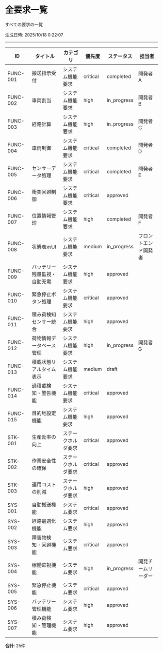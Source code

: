 # 全要求一覧

すべての要求の一覧

生成日時: 2025/10/18 0:22:07

---

| ID | タイトル | カテゴリ | 優先度 | ステータス | 担当者 |
| --- | --- | --- | --- | --- | --- |
| FUNC-001 | 搬送指示受付 | システム機能要求 | critical | completed | 開発者A |
| FUNC-002 | 車両割当 | システム機能要求 | high | in_progress | 開発者B |
| FUNC-003 | 経路計算 | システム機能要求 | high | in_progress | 開発者C |
| FUNC-004 | 車両制御 | システム機能要求 | critical | completed | 開発者D |
| FUNC-005 | センサーデータ処理 | システム機能要求 | critical | completed | 開発者E |
| FUNC-006 | 衝突回避制御 | システム機能要求 | critical | approved |  |
| FUNC-007 | 位置情報管理 | システム機能要求 | high | completed | 開発者F |
| FUNC-008 | 状態表示UI | システム機能要求 | medium | in_progress | フロントエンド開発者 |
| FUNC-009 | バッテリー残量監視・自動充電 | システム機能要求 | high | approved |  |
| FUNC-010 | 緊急停止ボタン処理 | システム機能要求 | critical | approved |  |
| FUNC-011 | 積み荷検知センサー統合 | システム機能要求 | high | approved |  |
| FUNC-012 | 荷物情報データベース管理 | システム機能要求 | high | in_progress | 開発者G |
| FUNC-013 | 積載状態リアルタイム表示 | システム機能要求 | medium | draft |  |
| FUNC-014 | 過積載検知・警告機能 | システム機能要求 | critical | approved |  |
| FUNC-015 | 目的地設定機能 | システム機能要求 | high | approved |  |
| STK-001 | 生産効率の向上 | ステークホルダ要求 | critical | approved |  |
| STK-002 | 作業安全性の確保 | ステークホルダ要求 | critical | approved |  |
| STK-003 | 運用コストの削減 | ステークホルダ要求 | high | approved |  |
| SYS-001 | 自動搬送機能 | システム要求 | critical | approved |  |
| SYS-002 | 経路最適化機能 | システム要求 | high | approved |  |
| SYS-003 | 障害物検知・回避機能 | システム要求 | critical | approved |  |
| SYS-004 | 稼働監視機能 | システム要求 | high | in_progress | 開発チームリーダー |
| SYS-005 | 緊急停止機能 | システム要求 | critical | approved |  |
| SYS-006 | バッテリー管理機能 | システム要求 | high | approved |  |
| SYS-007 | 積み荷検知・管理機能 | システム要求 | high | approved |  |

**合計**: 25件
